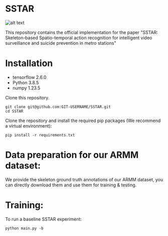 # SSTAR

![alt text](https://github.com/SafwenNaimi/SSTAR/tree/blob/main/architecture.png)

This repository contains the official implementation for the paper "SSTAR: Skeleton-based Spatio-temporal action recognition for intelligent video surveillance and suicide prevention in metro stations"

# Installation

* tensorflow 2.6.0
* Python 3.8.5
* numpy 1.23.5

Clone this repository.

    git clone git@github.com:GIT-USERNAME/SSTAR.git
    cd SSTAR

Clone the repository and install the required pip packages (We recommend a virtual environment):

    pip install -r requirements.txt

# Data preparation for our ARMM dataset:

We provide the skeleton ground truth annotations of our ARMM dataset, you can directly download them and use them for training & testing.

# Training:
To run a baseline SSTAR experiment:

    python main.py -b 
